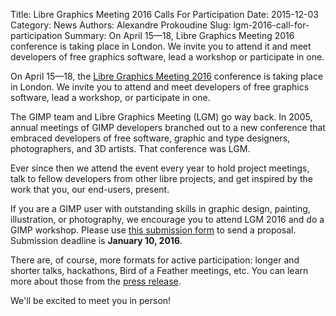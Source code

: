 Title: Libre Graphics Meeting 2016 Calls For Participation
Date: 2015-12-03
Category: News
Authors: Alexandre Prokoudine
Slug: lgm-2016-call-for-participation
Summary: On April 15—18, Libre Graphics Meeting 2016 conference is taking place in London. We invite you to attend it and meet developers of free graphics software, lead a workshop or participate in one.

On April 15—18, the [Libre Graphics Meeting 2016](http://libregraphicsmeeting.org/2016/) conference is taking place in London. 
We invite you to attend and meet developers of free graphics software, lead a workshop, or participate in one.

The GIMP team and Libre Graphics Meeting (LGM) go way back. 
In 2005, annual meetings of GIMP developers branched out to a new conference that embraced developers of free software, graphic and type designers, photographers, and 3D artists. That conference was LGM.

Ever since then we attend the event every year to hold project meetings, talk to fellow developers from other libre projects, and get inspired by the work that you, our end-users, present.

If you are a GIMP user with outstanding skills in graphic design, painting, illustration, or photography, we encourage you to attend LGM 2016 and do a GIMP workshop. 
Please use [this submission form](http://libregraphicsmeeting.org/2016/submit-proposal/) to send a proposal. 
Submission deadline is **January 10, 2016**.

There are, of course, more formats for active participation: longer and shorter talks, hackathons, Bird of a Feather meetings, etc. 
You can learn more about those from the [press release](http://libregraphicsmeeting.org/2016/call-for-participation/).

We'll be excited to meet you in person!
